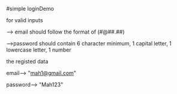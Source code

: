 #simple loginDemo  

for valid inputs

--> email should follow the format of (#@##.##)

-->password should contain 6 character minimum, 1 capital letter, 1 lowercase letter, 1 number

the registed data

email--> "mah1@gmail.com"

password--> "Mah123"
